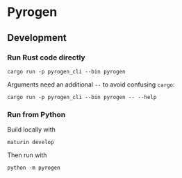# Pyrogen

## Development

### Run Rust code directly

```
cargo run -p pyrogen_cli --bin pyrogen
```

Arguments need an additional `--` to avoid confusing `cargo`:
```
cargo run -p pyrogen_cli --bin pyrogen -- --help
```

### Run from Python

Build locally with
```
maturin develop
```

Then run with
```
python -m pyrogen
```
